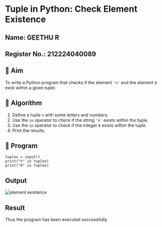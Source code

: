 # Tuple in Python: Check Element Existence
## Name: GEETHU R
## Register No.: 212224040089
## 🎯 Aim
To write a Python program that checks if the element `'n'` and the element `8` exist within a given tuple.

## 🧠 Algorithm
1. Define a tuple `x` with some letters and numbers.
2. Use the `in` operator to check if the string `'n'` exists within the tuple.
3. Use the `in` operator to check if the integer `8` exists within the tuple.
4. Print the results.

## 🧾 Program
~~~
tuplex = input()
print("n" in tuplex)
print("8" in tuplex)
~~~

## Output
![element existence](https://github.com/user-attachments/assets/6cdb496c-f5c9-4650-9806-2fb5ce4f7cf2)


## Result
Thus the program has been executed successfully.
